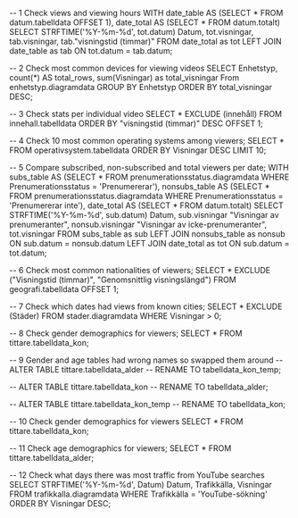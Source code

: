 -- 1 Check views and viewing hours
WITH 
	date_table AS (SELECT * FROM datum.tabelldata OFFSET 1),
	date_total AS (SELECT * FROM datum.totalt)
SELECT
	STRFTIME('%Y-%m-%d', tot.datum) Datum,
	tot.visningar,
	tab.visningar,
	tab."visningstid (timmar)"
FROM
	date_total as tot
LEFT JOIN date_table as tab
ON tot.datum = tab.datum;

-- 2 Check most common devices for viewing videos
SELECT
	Enhetstyp, 
	count(*) AS total_rows,
	sum(Visningar) as total_visningar
From
	enhetstyp.diagramdata
GROUP BY
	Enhetstyp
ORDER BY total_visningar DESC;

-- 3 Check stats per individual video
SELECT 
	* EXCLUDE (innehåll)
FROM
	innehall.tabelldata
ORDER BY "visningstid (timmar)" DESC OFFSET 1;

-- 4 Check 10 most common operating systems among viewers;
SELECT
	*
FROM
	operativsystem.tabelldata
ORDER BY Visningar DESC LIMIT 10;

-- 5 Compare subscribed, non-subscribed and total viewers per date;
WITH
	subs_table AS (SELECT * FROM prenumerationsstatus.diagramdata WHERE Prenumerationsstatus = 'Prenumererar'),
	nonsubs_table AS (SELECT * FROM prenumerationsstatus.diagramdata WHERE Prenumerationsstatus = 'Prenumererar inte'),
	date_total AS (SELECT * FROM datum.totalt)
SELECT
	STRFTIME('%Y-%m-%d', sub.datum) Datum,
	sub.visningar "Visningar av prenumeranter",
	nonsub.visningar "Visningar av icke-prenumeranter",
	tot.visningar
FROM
	subs_table as sub
LEFT JOIN nonsubs_table as nonsub
ON sub.datum = nonsub.datum
LEFT JOIN date_total as tot
ON sub.datum = tot.datum;

-- 6 Check most common nationalities of viewers;
SELECT
	* EXCLUDE ("Visningstid (timmar)", "Genomsnittlig visningslängd")
FROM geografi.tabelldata OFFSET 1;

-- 7 Check which dates had views from known cities;
SELECT 
	* EXCLUDE (Städer)
FROM stader.diagramdata
WHERE Visningar > 0;

-- 8 Check gender demographics for viewers;
SELECT 
	*
FROM tittare.tabelldata_kon;

-- 9 Gender and age tables had wrong names so swapped them around
-- ALTER TABLE tittare.tabelldata_alder
-- RENAME TO tabelldata_kon_temp;

-- ALTER TABLE tittare.tabelldata_kon
-- RENAME TO tabelldata_alder;

-- ALTER TABLE tittare.tabelldata_kon_temp
-- RENAME TO tabelldata_kon;

-- 10 Check gender demographics for viewers
SELECT 
	*
FROM tittare.tabelldata_kon;

-- 11 Check age demographics for viewers;
SELECT
	*
FROM tittare.tabelldata_alder;

-- 12 Check what days there was most traffic from YouTube searches
SELECT
	STRFTIME('%Y-%m-%d', Datum) Datum,
	Trafikkälla,
	Visningar
FROM trafikkalla.diagramdata
WHERE 
	Trafikkälla = 'YouTube-sökning'
ORDER BY Visningar DESC;